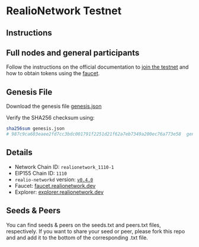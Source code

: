 # RealioNetwork Testnet

## Instructions

## Full nodes and general participants

Follow the instructions on the official documentation to [join the testnet](https://realio.network) and how to obtain tokens using the [faucet](https://realio.network).

## Genesis File

Download the genesis file [genesis.json](./genesis.json)

Verify the SHA256 checksum using:

```bash
sha256sum genesis.json
# 987c9ca603eaee2fd7cc3bdc001791f2251d21f62a7eb7349a200ec76a773e58  genesis.json
```

## Details

- Network Chain ID: `realionetwork_1110-1`
- EIP155 Chain ID: `1110`
- `realio-networkd` version: [`v0.4.0`](https://github.com/realiotech/realio-network/releases)
- Faucet: [faucet.realionetwork.dev](https://realio.network)
- Explorer: [explorer.realionetwork.dev](https://realio.network)

## Seeds & Peers

You can find seeds & peers on the seeds.txt and peers.txt files, respectively. If you want to share your seed or peer, please fork this repo and and add it to the bottom of the corresponding .txt file.
